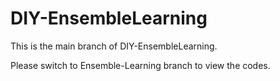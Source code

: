 # DIY-EnsembleLearning

This is the main branch of DIY-EnsembleLearning.

Please switch to Ensemble-Learning branch to view the codes.
